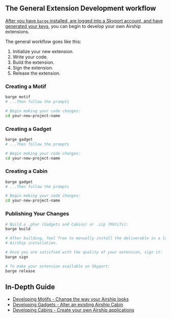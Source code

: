 ## The General Extension Development workflow

[After you have `barge` installed, are logged into a Skyport account, and have generated your keys](../02-barge),
you can begin to develop your own Airship extensions. 

The general workflow goes like this:

1. Initialize your new extension.
2. Write your code.
3. Build the extension.
4. Sign the extension.
5. Release the extension.

### Creating a Motif

```sh
barge motif
# ...Then follow the prompts

# Begin making your code changes:
cd your-new-project-name
```

### Creating a Gadget

```sh
barge gadget
# ...Then follow the prompts

# Begin making your code changes:
cd your-new-project-name
```

### Creating a Cabin

```sh
barge gadget
# ...Then follow the prompts

# Begin making your code changes:
cd your-new-project-name
```

### Publishing Your Changes

```sh
# Build a .phar (Gadgets and Cabins) or .zip (Motifs):
barge build

# After building, feel free to manually install the deliverable in a local
# Airship installation.

# Once you are satisfied with the quality of your extension, sign it:
barge sign

# To make your extension available on Skyport:
barge release
```

## In-Depth Guide

  * [Developing Motifs - Change the way your Airship looks](01-motifs)
  * [Developing Gadgets - Alter an existing Airship Cabin](02-gadgets)
  * [Developing Cabins - Create your own Airship applications](03-cabins)
